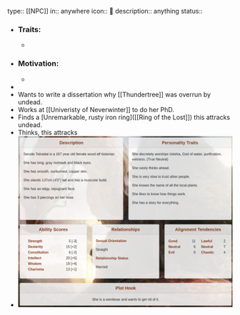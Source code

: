 type:: [[NPC]]
in:: anywhere
icon:: 👤
description:: anything
status::

- ### Traits:
	-
- ### Motivation:
	-
-
- Wants to write a dissertation why [[Thundertree]] was overrun by undead.
- Works at [[Univeristy of Neverwinter]] to do her PhD.
- Finds a [Unremarkable, rusty iron ring]([[Ring of the Lost]]) this attracks undead.
- Thinks, this attracks
- ![image.png](../assets/image_1728329499944_0.png)